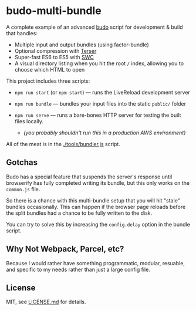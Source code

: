 # budo-multi-bundle

A complete example of an advanced [budo](https://github.com/mattdesl/budo) script for development & build that handles:

- Multiple input and output bundles (using factor-bundle)
- Optional compression with [Terser](https://www.npmjs.com/package/terser)
- Super-fast ES6 to ES5 with [SWC](https://github.com/swc-project/swc)
- A visual directory listing when you hit the root `/` index, allowing you to choose which HTML to open

This project includes three scripts:

- `npm run start` (or `npm start`) — runs the LiveReload development server

- `npm run bundle` — bundles your input files into the static `public/` folder

- `npm run serve` — runs a bare-bones HTTP server for testing the built files locally.

  - <em>(you probably shouldn't run this in a production AWS environment)</em>

All of the meat is in the [./tools/bundler.js](./tools/bundler.js) script.

## Gotchas

Budo has a special feature that suspends the server's response until browserify has fully completed writing its bundle, but this only works on the `common.js` file.

So there is a chance with this multi-bundle setup that you will hit "stale" bundles occasionally. This can happen if the browser page reloads before the split bundles had a chance to be fully written to the disk.

You can try to solve this by increasing the `config.delay` option in the bundle script.

## Why Not Webpack, Parcel, etc?

Because I would rather have something programmatic, modular, resuable, and specific to my needs rather than just a large config file.

## License

MIT, see [LICENSE.md](http://github.com/mattdesl/budo-multi-bundle/blob/master/LICENSE.md) for details.
